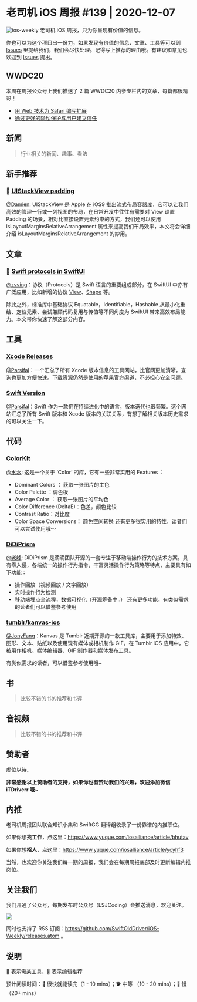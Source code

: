 # 老司机 iOS 周报 #139 | 2020-12-07

![ios-weekly](https://github.com/SwiftOldDriver/iOS-Weekly/blob/master/assets/ios-weekly.png?raw=true)
老司机 iOS 周报，只为你呈现有价值的信息。

你也可以为这个项目出一份力，如果发现有价值的信息、文章、工具等可以到 [Issues](https://github.com/SwiftOldDriver/iOS-Weekly/issues) 里提给我们，我们会尽快处理。记得写上推荐的理由哦。有建议和意见也欢迎到 [Issues](https://github.com/SwiftOldDriver/iOS-Weekly/issues) 提出。

## WWDC20

本周在周报公众号上我们推送了 2 篇 WWDC20 内参专栏内的文章，每篇都很精彩！

- [用 Web 技术为 Safari 编写扩展](https://mp.weixin.qq.com/s/ZVqCmWUGsUIYLXmpgBTZMA)
- [通过更好的隐私保护与用户建立信任](https://mp.weixin.qq.com/s/rIULHMRCmhdwuI_p1TIukw)

## 新闻

> 行业相关的新闻、趣事、看法

## 新手推荐

### 🐎 [UIStackView padding](https://sarunw.com/posts/uistackview-padding/)

[@Damien](https://github.com/ZengyiMa): UIStackView 是 Apple 在 iOS9 推出流式布局容器库，它可以让我们高效的管理一行或一列视图的布局，在日常开发中往往有需要对 View 设置 Padding 的场景，相对比直接设置元素约束的方式，我们还可以使用 isLayoutMarginsRelativeArrangement 属性来提高我们布局效率，本文将会详细介绍 isLayoutMarginsRelativeArrangement 的妙用。

## 文章

### 🐎 [Swift protocols in SwiftUI](https://fivestars.blog/swiftui/swift-protocols.html)
[@zvving](https://github.com/zvving)：协议（Protocols）是 Swift 语言的重要组成部分，在 SwiftUI 中亦有广泛应用，比如新增的协议 [View](https://developer.apple.com/documentation/swiftui/view)、[Shape](https://developer.apple.com/documentation/swiftui/shape) 等。

除此之外，标准库中基础协议 Equatable，Identifiable，Hashable 从最小化重绘、定位元素、尝试兼顾代码复用与传值等不同角度为 SwiftUI 带来高效布局能力。本文带你快速了解这部分内容。


## 工具

### [Xcode Releases](https://xcodereleases.com/)

[@Parsifal](https://github.com/ParsifalC)：一个汇总了所有 Xcode 版本信息的工具网站，比官网更加清晰，查询也更加方便快速。下载资源仍然是使用的苹果官方渠道，不必担心安全问题。

### [Swift Version](https://swiftversion.net/)

[@Parsifal](https://github.com/ParsifalC)：Swift 作为一款仍在持续进化中的语言，版本迭代也很频繁。这个网站汇总了所有 Swift 版本和 Xcode 版本的关联关系，有想了解相关版本历史需求的可以关注一下。

## 代码

### [ColorKit](https://github.com/Boris-Em/ColorKit)

[@水水](https://www.xuyanlan.com): 这是一个关于 ‘Color’ 的库，它有一些非常实用的 Features ：
- Dominant Colors ： 获取一张图片的主色
- Color Palette ：调色板
- Average Color ： 获取一张图片的平均色
- Color Difference (DeltaE)：色差，颜色比较
- Contrast Ratio：对比度
- Color Space Conversions： 颜色空间转换
还有更多很实用的特性，读者们可以尝试使用哦～

### [DiDiPrism](https://github.com/didi/DiDiPrism)

[@老峰](https://github.com/GesanTung): DiDiPrism 是滴滴团队开源的一套专注于移动端操作行为的技术方案。具有零入侵，各端统一的操作行为指令，丰富灵活操作行为策略等特点，主要具有如下功能：
- 操作回放（视频回放 / 文字回放）
- 实时操作行为检测
- 移动端埋点全流程，数据可视化（开源筹备中..）
还有更多功能，有类似需求的读者们可以借鉴参考使用

### [tumblr/kanvas-ios](https://github.com/tumblr/kanvas-ios)

[@JonyFang](https://github.com/JonyFang)：Kanvas 是 Tumblr 近期开源的一款工具库，主要用于添加特效、图形、文本、贴纸以及使用现有媒体或相机制作 GIF。在 Tumblr iOS 应用中，它被用作相机、媒体编辑器、GIF 制作器和媒体发布工具。

有类似需求的读者，可以借鉴参考使用哦~

## 书

> 比较不错的书的推荐和书评

## 音视频

> 比较不错的书的推荐和书评

## 赞助者

虚位以待..

**非常感谢以上赞助者的支持，如果你也有赞助我们的兴趣，欢迎添加微信 iTDriverr 哦~**

## 内推

老司机周报团队联合知识小集和 SwiftGG 翻译组收录了一份靠谱的内推职位。

如果你想**找工作**，点这里：https://www.yuque.com/iosalliance/article/bhutav

如果你想**招人**，点这里：https://www.yuque.com/iosalliance/article/ycyhf3

当然，也欢迎你关注我们每一期的周报，我们会在每期周报底部及时更新编辑内推岗位。

## 关注我们

我们开通了公众号，每期发布时公众号（LSJCoding）会推送消息，欢迎关注。

![](https://github.com/SwiftOldDriver/iOS-Weekly/blob/master/assets/qrcode_for_wechat.jpg?raw=true)

同时也支持了 RSS 订阅：https://github.com/SwiftOldDriver/iOS-Weekly/releases.atom 。

## 说明

🚧 表示需某工具，🌟 表示编辑推荐

预计阅读时间：🐎 很快就能读完（1 - 10 mins）；🐕 中等 （10 - 20 mins）；🐢 慢（20+ mins）
